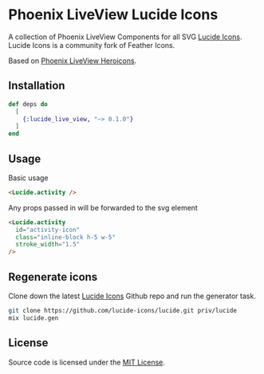 # Phoenix LiveView Lucide Icons

A collection of Phoenix LiveView Components for all SVG [Lucide Icons](https://lucide.dev/). Lucide Icons is a community fork of Feather Icons.

Based on [Phoenix LiveView Heroicons](https://github.com/rocketinsights/heroicons_liveview).

## Installation

```elixir
def deps do
  [
    {:lucide_live_view, "~> 0.1.0"}
  ]
end
```

## Usage

Basic usage

```html
<Lucide.activity />
```

Any props passed in will be forwarded to the svg element

```html
<Lucide.activity
  id="activity-icon"
  class="inline-block h-5 w-5"
  stroke_width="1.5"
/>
```

## Regenerate icons

Clone down the latest [Lucide Icons](https://github.com/lucide-icons/lucide) Github repo and run the generator task.

```bash
git clone https://github.com/lucide-icons/lucide.git priv/lucide
mix lucide.gen
```

## License

Source code is licensed under the [MIT License](LICENSE.md).
